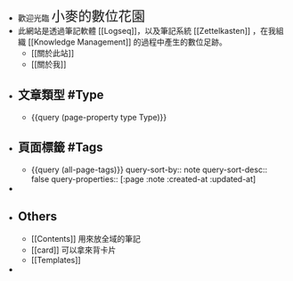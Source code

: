 - 歡迎光臨 <span style="font-size: 24px;" class="text-secondary">小麥的數位花園</span>
- 此網站是透過筆記軟體 [[Logseq]]，以及筆記系統 [[Zettelkasten]] ，在我組織 [[Knowledge Management]] 的過程中產生的數位足跡。
	- [[關於此站]]
	- [[關於我]]
- ## 文章類型 #Type
	- {{query (page-property type Type)}}
- ## 頁面標籤 #Tags
	- {{query (all-page-tags)}}
	  query-sort-by:: note
	  query-sort-desc:: false
	  query-properties:: [:page :note :created-at :updated-at]
-
- ## Others
	- [[Contents]] 用來放全域的筆記
	- [[card]] 可以拿來背卡片
	- [[Templates]]
-
